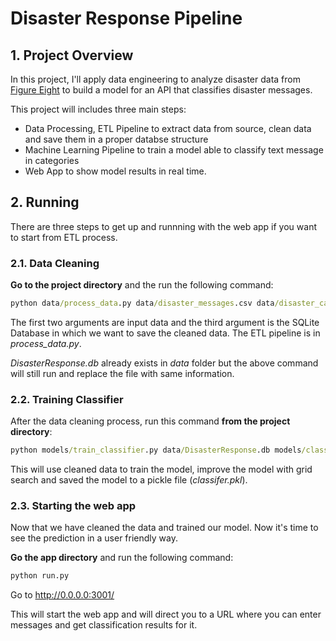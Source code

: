 # Disaster Response Pipeline


## 1. Project Overview

In this project, I'll apply data engineering to analyze disaster data from <a href="https://www.figure-eight.com/" target="_blank">Figure Eight</a> to build a model for an API that classifies disaster messages.


This project will includes three main steps:

- Data Processing, ETL Pipeline to extract data from source, clean data and save them in a proper databse structure 
- Machine Learning Pipeline to train a model able to classify text message in categories
- Web App to show model results in real time.




## 2. Running

There are three steps to get up and runnning with the web app if you want to start from ETL process.


### 2.1. Data Cleaning

**Go to the project directory** and the run the following command:

```bat
python data/process_data.py data/disaster_messages.csv data/disaster_categories.csv data/DisasterResponse.db
```

The first two arguments are input data and the third argument is the SQLite Database in which we want to save the cleaned data. The ETL pipeline is in _process_data.py_.

_DisasterResponse.db_ already exists in _data_ folder but the above command will still run and replace the file with same information. 



### 2.2. Training Classifier

After the data cleaning process, run this command **from the project directory**:

```bat
python models/train_classifier.py data/DisasterResponse.db models/classifier.pkl
```

This will use cleaned data to train the model, improve the model with grid search and saved the model to a pickle file (_classifer.pkl_).



### 2.3. Starting the web app

Now that we have cleaned the data and trained our model. Now it's time to see the prediction in a user friendly way.

**Go the app directory** and run the following command:


```bat
python run.py
```
Go to http://0.0.0.0:3001/

This will start the web app and will direct you to a URL where you can enter messages and get classification results for it.
